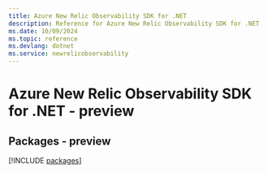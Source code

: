 ```yaml
---
title: Azure New Relic Observability SDK for .NET
description: Reference for Azure New Relic Observability SDK for .NET
ms.date: 10/09/2024
ms.topic: reference
ms.devlang: dotnet
ms.service: newrelicobservability
---
```

# Azure New Relic Observability SDK for .NET - preview
## Packages - preview
[!INCLUDE [packages](new-relic-observability-index.md)]